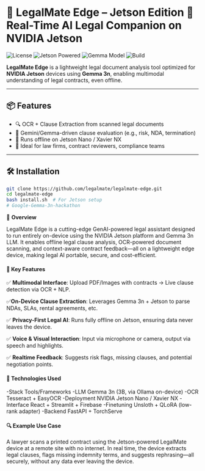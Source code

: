 # 🚀 LegalMate Edge – Jetson Edition 🧠  Real-Time AI Legal Companion on NVIDIA Jetson

![License](https://img.shields.io/github/license/legalmate/legalmate-edge)
![Jetson Powered](https://img.shields.io/badge/Jetson-Nano%20%7C%20Xavier%20NX-blue)
![Gemma Model](https://img.shields.io/badge/Gemma-3n%204B-multimodal)
![Build](https://img.shields.io/badge/build-passing-brightgreen)

**LegalMate Edge** is a lightweight legal document analysis tool optimized for **NVIDIA Jetson** devices using **Gemma 3n**, enabling multimodal understanding of legal contracts, even offline.

---

## 📦 Features

- 🔍 OCR + Clause Extraction from scanned legal documents
- 🤖 Gemini/Gemma-driven clause evaluation (e.g., risk, NDA, termination)
- 📱 Runs offline on Jetson Nano / Xavier NX
- 🎯 Ideal for law firms, contract reviewers, compliance teams

---

## 🛠 Installation

```bash
git clone https://github.com/legalmate/legalmate-edge.git
cd legalmate-edge
bash install.sh  # For Jetson setup
# Google-Gemma-3n-hackathon
`````````
 

🚀 **Overview**

LegalMate Edge is a cutting-edge GenAI-powered legal assistant designed to run entirely on-device using the NVIDIA Jetson platform and Gemma 3n LLM. It enables offline legal clause analysis, OCR-powered document scanning, and context-aware contract feedback—all on a lightweight edge device, making legal AI portable, secure, and cost-efficient.

#### 🔧 Key Features
✅ **Multimodal Interface**: Upload PDF/Images with contracts → Live clause detection via OCR + NLP.

✅**On-Device Clause Extraction**: Leverages Gemma 3n + Jetson to parse NDAs, SLAs, rental agreements, etc.

✅ **Privacy-First Legal AI**: Runs fully offline on Jetson, ensuring data never leaves the device.

✅ **Voice & Visual Interaction**: Input via microphone or camera, output via speech and highlights.

✅ **Realtime Feedback**: Suggests risk flags, missing clauses, and potential negotiation points.

#### 🔌 Technologies Used

-Stack	Tools/Frameworks
-LLM	Gemma 3n (3B, via Ollama on-device)
-OCR	Tesseract + EasyOCR
-Deployment	NVIDIA Jetson Nano / Xavier NX
-Interface	React + Streamlit + Firebase
-Finetuning	Unsloth + QLoRA (low-rank adapter)
-Backend	FastAPI + TorchServe

#### 🔍 Example Use Case

A lawyer scans a printed contract using the Jetson-powered LegalMate device at a remote site with no internet. In real time, the device extracts legal clauses, flags missing indemnity terms, and suggests rephrasing—all securely, without any data ever leaving the device.

